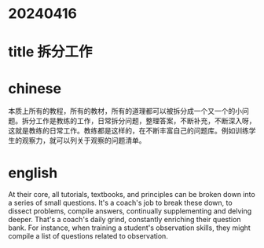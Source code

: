 
# 20240416

# title 拆分工作

# chinese 

本质上所有的教程，所有的教材，所有的道理都可以被拆分成一个又一个的小问题。拆分工作是教练的工作，日常拆分问题，整理答案，不断补充，不断深入呀，这就是教练的日常工作。教练都是这样的，在不断丰富自己的问题库。例如训练学生的观察力，就可以列关于观察的问题清单。

# english
At their core, all tutorials, textbooks, and principles can be broken down into a series of small questions. It's a coach's job to break these down, to dissect problems, compile answers, continually supplementing and delving deeper. That's a coach's daily grind, constantly enriching their question bank. For instance, when training a student's observation skills, they might compile a list of questions related to observation.
